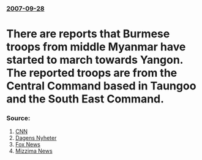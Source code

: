 ### [2007-09-28](/news/2007/09/28/index.md)

#  There are reports that Burmese troops from middle Myanmar have started to march towards Yangon. The reported troops are from the Central Command based in Taungoo and the South East Command. 




### Source:

1. [CNN](http://www.cnn.com/2007/WORLD/asiapcf/09/28/myanmar.dissidents/index.html)
2. [Dagens Nyheter](http://www.dn.se/DNet/jsp/polopoly.jsp?d=148&a=698244)
3. [Fox News](http://www.foxnews.com/story/0,2933,298485,00.html)
4. [Mizzima News](http://www.mizzima.com/MizzimaNews/News/2007/Sep/Demon-28-Sep-%202007.html)
